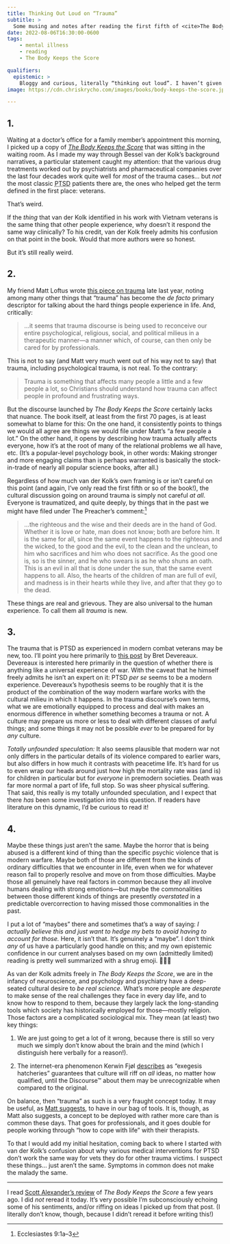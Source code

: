```yaml
---
title: Thinking Out Loud on “Trauma”
subtitle: >
  Some musing and notes after reading the first fifth of <cite>The Body Keeps the Score</cite>
date: 2022-08-06T16:30:00-0600
tags:
    - mental illness
    - reading
    - The Body Keeps the Score

qualifiers:
  epistemic: >
    Bloggy and curious, literally “thinking out loud”. I haven’t given this *any* sustained thought, and this is more or less unedited. Take it for what you will, and be gentle with my ignorance.
image: https://cdn.chriskrycho.com/images/books/body-keeps-the-score.jpeg

---
```


## 1.

Waiting at a doctor’s office for a family member’s appointment this morning, I picked up a copy of [<cite>The Body Keeps the Score</cite>][book] that was sitting in the waiting room. As I made my way through Bessel van der Kolk’s background narratives, a particular statement caught my attention: that the various drug treatments worked out by psychiatrists and pharmaceutical companies over the last four decades work quite well for *most* of the trauma cases… but *not* the most classic <abbr title="post-traumatic stress disorder">PTSD</abbr> patients there are, the ones who helped get the term defined in the first place: veterans.

[book]: https://bookshop.org/a/21126/9780143127741

That’s weird.

If the *thing* that van der Kolk identified in his work with Vietnam veterans is the same thing that other people experience, why doesn’t it respond the same way clinically? To his credit, van der Kolk freely admits his confusion on that point in the book. Would that more authors were so honest.

But it’s still really weird.

[^no-cite]: I would quote and cite it exactly, but I don’t have it with me anymore, not being at the doctor’s office!

## 2.

My friend Matt Loftus wrote [this piece on trauma][matt] late last year, noting among many other things that “trauma” has become the _de facto_ primary descriptor for talking about the hard things people experience in life. And, critically:

> …it seems that trauma discourse is being used to reconceive our entire psychological, religious, social, and political milieus in a therapeutic manner—a manner which, of course, can then only be cared for by professionals.

[matt]: https://mereorthodoxy.com/trauma-attachment-and-self-care-what-everyone-should-know/

This is not to say (and Matt very much went out of his way not to say) that trauma, including psychological trauma, is not real. To the contrary:

> Trauma is something that affects many people a little and a few people a lot, so Christians should understand how trauma can affect people in profound and frustrating ways.

But the discourse launched by <cite>The Body Keeps the Score</cite> certainly lacks that nuance. The book itself, at least from the first 70 pages, is at least somewhat to blame for this: On the one hand, it consistently points to things we would all agree are things we would file under Matt’s “a few people a lot.” On the other hand, it opens by describing how trauma actually affects everyone, how it’s at the root of many of the relational problems we all have, etc. (It’s a popular-level psychology book, in other words: Making stronger and more engaging claims than is perhaps warranted is basically the stock-in-trade of nearly all popular science books, after all.)

Regardless of how much van der Kolk’s own framing is or isn’t careful on this point (and again, I’ve only read the first fifth or so of the book!), the cultural discussion going on around trauma is simply not careful *at all*. Everyone is traumatized, and quite deeply, by things that in the past we might have filed under The Preacher’s comment:[^eccl]

> …the righteous and the wise and their deeds are in the hand of God. Whether it is love or hate, man does not know; both are before him. It is the same for all, since the same event happens to the righteous and the wicked, to the good and the evil, to the clean and the unclean, to him who sacrifices and him who does not sacrifice. As the good one is, so is the sinner, and he who swears is as he who shuns an oath. This is an evil in all that is done under the sun, that the same event happens to all. Also, the hearts of the children of man are full of evil, and madness is in their hearts while they live, and after that they go to the dead.

These things are real and grievous. They are also universal to the human experience. To call them all *trauma* is new.

[^eccl]: Ecclesiastes 9:1a–3

## 3.

The trauma that is <abbr>PTSD</abbr> as experienced in modern combat veterans may be new, too. I’ll point you here primarily to [this post](https://acoup.blog/2021/02/12/collections-the-universal-warrior-part-iib-a-soldiers-lot/) by Bret Devereaux. Devereaux is interested here primarily in the question of whether there is anything like a universal experience of war. With the caveat that he himself freely admits he isn’t an expert on it: <abbr>PTSD</abbr> _per se_ seems to be a modern experience. Devereaux’s hypothesis seems to be roughly that it is the product of the combination of the way modern warfare works with the cultural milieu in which it happens. In the trauma discourse’s own terms, what we are emotionally equipped to process and deal with makes an enormous difference in whether something becomes a trauma or not. A culture may prepare us more or less to deal with different classes of awful things; and some things it may not be possible *ever* to be prepared for by *any* culture.

<aside>

*Totally unfounded speculation:* It also seems plausible that modern war not only differs in the particular details of its violence compared to earlier wars, but also differs in how much it contrasts with peacetime life. It’s hard for us to even wrap our heads around just how high the mortality rate was (and is) for children in particular but for *everyone* in premodern societies. Death was far more normal a part of life, full stop. So was sheer physical suffering. That said, this really is my totally unfounded speculation, and I expect that there *has* been some investigation into this question. If readers have literature on this dynamic, I’d be curious to read it!

</aside>

## 4.

Maybe these things just aren’t the same. Maybe the horror that is being abused is a different kind of thing than the specific psychic violence that is modern warfare. Maybe both of those are different from the kinds of ordinary difficulties that we encounter in life, even when we for whatever reason fail to properly resolve and move on from those difficulties. Maybe those all genuinely have real factors in common because they all involve humans dealing with strong emotions—but maybe the commonalities between those different kinds of things are presently *overstated* in a predictable overcorrection to having missed those commonalities in the past.

I put a lot of “maybes” there and sometimes that’s a way of saying: *I actually believe this and just want to hedge my bets to avoid having to account for those.* Here, it isn’t that. It’s genuinely a “maybe”. I don’t think *any* of us have a particularly good handle on this; and my own epistemic confidence in our current analyses based on my own (admittedly limited) reading is pretty well summarized with a shrug emoji. 🤷🏻‍♂️

As van der Kolk admits freely in <cite>The Body Keeps the Score</cite>, we are in the infancy of neuroscience, and psychology and psychiatry have a deep-seated cultural desire to *be real science*. What’s more people are *desperate* to make sense of the real challenges they face in every day life, and to know how to respond to them, because they largely lack the long-standing tools which society has historically employed for those—mostly religion. Those factors are a complicated sociological mix. They mean (at least) two key things:

1. We are just going to get a lot of it wrong, because there is still so very much we simply don’t know about the brain and the mind (which I distinguish here verbally for a reason!).

2. The internet-era phenomenon Kerwin Fjøl [describes][pretentious] as “exegesis hatcheries” guarantees that culture will riff on *all* ideas, no matter how qualified, until the Discourse™ about them may be unrecognizable when compared to the original.

[pretentious]: https://zermatist.medium.com/on-pretentious-rhetoric-bf034a25bd41

On balance, then “trauma” as such is a very fraught concept today. It may be useful, as [Matt suggests][matt], to have in our bag of tools. It is, though, as Matt also suggests, a concept to be deployed with rather more care than is common these days. That goes for professionals, and it goes double for people working through “how to cope with life” with their therapists.

To that I would add my initial hesitation, coming back to where I started with van der Kolk’s confusion about why various medical interventions for <abbr>PTSD</abbr> don’t work the same way for vets they do for other trauma victims. I suspect these things… just aren’t the same. Symptoms in common does not make the malady the same.

---

I read [Scott Alexander’s review][ssc] of <cite>The Body Keeps the Score</cite> a few years ago. I did *not* reread it today. It’s very possible I’m subconsciously echoing some of his sentiments, and/or riffing on ideas I picked up from that post. (I literally don’t know, though, because I didn’t reread it before writing this!)

[ssc]: https://slatestarcodex.com/2019/11/12/book-review-the-body-keeps-the-score/
